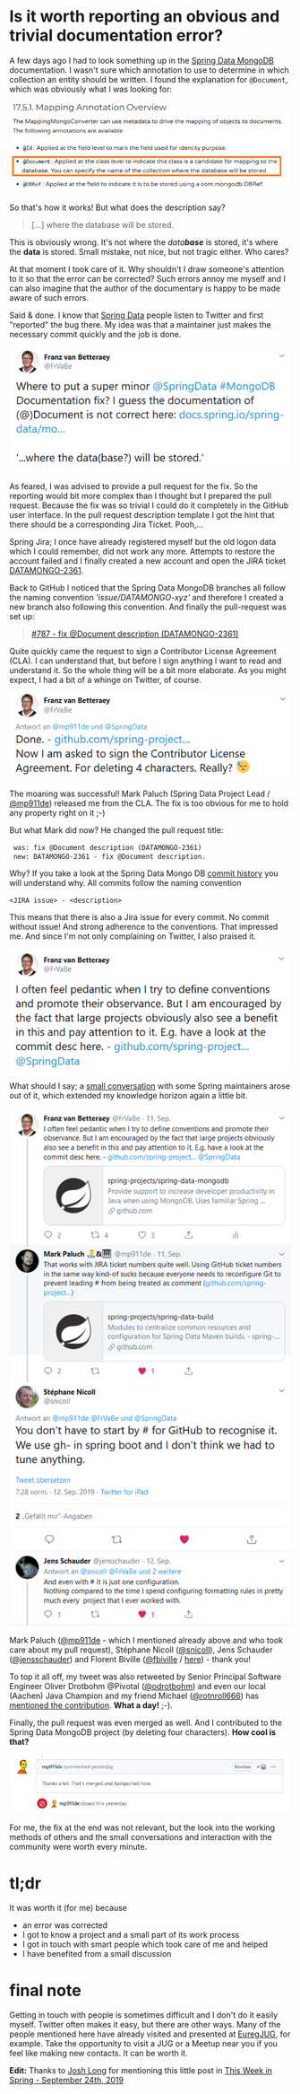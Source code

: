 # Is it worth reporting an obvious and trivial documentation error?

A few days ago I had to look something up in the [Spring Data MongoDB](https://docs.spring.io/spring-data/mongodb/docs/2.1.10.RELEASE/reference/html/) documentation. I wasn't sure which annotation to use to determine in which collection an entity should be written. I found the explanation for `@Document`, which was obviously what I was looking for:

![Trival and obvious documentation error](img/AtDocumentDescription.png)

So that's how it works! But what does the description say?

> [...] where the database will be stored.

This is obviously wrong. It's not where the _data**base**_ is stored, it's where the **data** is stored.
Small mistake, not nice, but not tragic either. Who cares?

At that moment I took care of it. 
Why shouldn't I draw someone's attention to it so that the error can be corrected?
Such errors annoy me myself and I can also imagine that the author of the documentary is happy to be made aware of such errors. 

Said & done. I know that [Spring Data](https://twitter.com/SpringData) people listen to Twitter and first "reported" the bug there. My idea was that a maintainer just makes the necessary commit quickly and the job is done.

<a href="https://twitter.com/FrVaBe/status/1171451198081122306">![FrVaBe tweet](img/FrVaBeIssueTweet.png)</a>

As feared, I was advised to provide a pull request for the fix. So the reporting would bit more complex than I thought but I prepared the pull request. Because the fix was so trivial I could do it completely in the GitHub user interface. In the pull request description template I got the hint that there should be a corresponding Jira Ticket. Pooh,...

Spring Jira; I once have already registered myself but the old logon data which I could remember, did not work any more. Attempts to restore the account failed and I finally created a new account and open the JIRA ticket [DATAMONGO-2361](https://jira.spring.io/browse/DATAMONGO-2361).

Back to GitHub I noticed that the Spring Data MongoDB branches all follow the naming convention _'issue/DATAMONGO-xyz'_ and therefore I created a new branch also following this convention. And finally the pull-request was set up:

> [#787 - fix @Document description (DATAMONGO-2361)](https://github.com/spring-projects/spring-data-mongodb/pull/787)

Quite quickly came the request to sign a Contributor License Agreement (CLA). I can understand that, but before I sign anything I want to read and understand it. So the whole thing will be a bit more elaborate.
As you might expect, I had a bit of a whinge on Twitter, of course.

<a href="https://twitter.com/FrVaBe/status/1171867162199371777">![CLA Mimimi Tweet](img/FrVaBeClaMimimiTweet.png)</a>

The moaning was successful! Mark Paluch (Spring Data Project Lead / [@mp911de](https://twitter.com/mp911de)) released me from the CLA. The fix is too obvious for me to hold any property right on it ;-)

But what Mark did now? He changed the pull request title:

```
 was: fix @Document description (DATAMONGO-2361)
 new: DATAMONGO-2361 - fix @Document description.
```

Why? If you take a look at the Spring Data Mongo DB [commit history](https://github.com/spring-projects/spring-data-mongodb/commits/master) you will understand why. All commits follow the naming convention

    <JIRA issue> - <description>

This means that there is also a Jira issue for every commit. No commit without issue! And strong adherence to the conventions.
That impressed me. And since I'm not only complaining on Twitter, I also praised it.

<a href="https://twitter.com/FrVaBe/status/1171871263066927107">![FrVaBe pedantic tweet](img/FrVaBePedanticTweet.png)</a>

What should I say; a [small conversation](https://twitter.com/snicoll/status/1172019189445464064) with some Spring maintainers arose out of it, which extended my knowledge horizon again a little bit. 

![issue label in github comments](img/IssueLabelingInGitHubComments.png)

Mark Paluch ([@mp911de](https://twitter.com/mp911de) - which I mentioned already above and who took care about my pull request), Stéphane Nicoll ([@snicoll](https://twitter.com/snicoll)), Jens Schauder ([@jensschauder](https://twitter.com/jensschauder)) and Florent Biville ([@fbiville](https://twitter.com/fbiville) / [here](https://twitter.com/fbiville/status/1172057268843700225)) - thank you!

To top it all off, my tweet was also retweeted by Senior Principal Software Engineer Oliver Drotbohm @Pivotal ([@odrotbohm](https://twitter.com/odrotbohm)) and even our local (Aachen) Java Champion and my friend Michael ([@rotnroll666](https://twitter.com/rotnroll666)) has [mentioned the contribution](https://twitter.com/rotnroll666/status/1172016880007163906). **What a day!** ;-).

Finally, the pull request was even merged as well. And I contributed to the Spring Data MongoDB project (by deleting four characters). **How cool is that?**

<a href="https://github.com/spring-projects/spring-data-mongodb/pull/787#issuecomment-531157576">![pull request Merged](img/PullRequestMerged.png)</a>

For me, the fix at the end was not relevant, but the look into the working methods of others and the small conversations and interaction with the community were worth every minute.

<h1>tl;dr</h1>

It was worth it (for me) because

* an error was corrected
* I got to know a project and a small part of its work process
* I got in touch with smart people which took care of me and helped
* I have benefited from a small discussion

# final note

Getting in touch with people is sometimes difficult and I don't do it easily myself. Twitter often makes it easy, but there are other ways.
Many of the people mentioned here have already visited and presented at [EuregJUG](http://www.euregjug.eu/), for example.
Take the opportunity to visit a JUG or a Meetup near you if you feel like making new contacts. It can be worth it.

**Edit:** Thanks to [Josh Long](https://twitter.com/starbuxman) for mentioning this little post in [This Week in Spring - September 24th, 2019](https://spring.io/blog/2019/09/24/this-week-in-spring-september-24th-2019)










